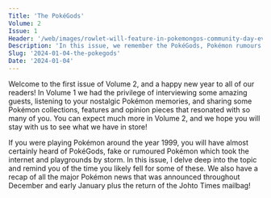 ```yaml
---
Title: 'The PokéGods'
Volume: 2
Issue: 1
Header: '/web/images/rowlet-will-feature-in-pokemongos-community-day-event-on-january-6th-2024.jpeg'
Description: 'In this issue, we remember the PokéGods, Pokémon rumours that circulated in playgrounds and online forums during the late 90s and early 2000s. We also have the latest Pokémon news and mailbag content'
Slug: '2024-01-04-the-pokegods'
Date: '2024-01-04'
---
```

Welcome to the first issue of Volume 2, and a happy new year to all of our readers! In Volume 1 we had the privilege of interviewing some amazing guests, listening to your nostalgic Pokémon memories, and sharing some Pokémon collections, features and opinion pieces that resonated with so many of you. You can expect much more in Volume 2, and we hope you will stay with us to see what we have in store! 

If you were playing Pokémon around the year 1999, you will have almost certainly heard of PokéGods, fake or rumoured Pokémon which took the internet and playgrounds by storm. In this issue, I delve deep into the topic and remind you of the time you likely fell for some of these. We also have a recap of all the major Pokémon news that was announced throughout December and early January plus the return of the Johto Times mailbag!